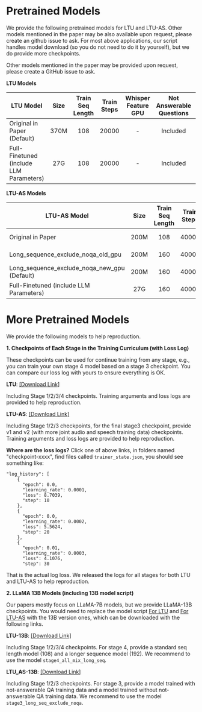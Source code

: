 # Pretrained Models

We provide the following pretrained models for LTU and LTU-AS. Other models mentioned in the paper may be also available upon request, please create an github issue to ask.
For most above applications, our script handles model download (so you do not need to do it by yourself), but we do provide more checkpoints.

Other models mentioned in the paper may be provided upon request, please create a GitHub issue to ask.

**LTU Models**

| LTU Model                                                     | Size    | Train Seq Length     | Train Steps  |  Whisper Feature GPU     | Not Answerable Questions     |                                                            Link                                                                  |
|--------------------------------------------------------------|:----: |:----------------:    |:-----------: |:---------------------:   |:------------------------:    |:------------------------------------------------------------------------------------------------------------------------------:|
| Original in Paper (Default)                                  | 370M     |        108           |    20000     |           -              |         Included             |   [Download](https://www.dropbox.com/scl/fi/ir69ci3bhf4cthxnnnl76/ltu_ori_paper.bin?rlkey=zgqin9hh1nn2ua39jictcdhil&dl=1)        |
| Full-Finetuned (include LLM Parameters)                       |  27G    |        108           |    20000     |           -              |         Included             | [Download](https://www.dropbox.com/scl/fi/m9ypar9aydlec5i635zl2/full_ft_2e-5_20000.bin?rlkey=jxv8poda31exdja0r777mtfbd&dl=1)      |

**LTU-AS Models**

| LTU-AS Model                                 | Size    | Train Seq Length | Train Steps  |  Whisper Feature GPU     | Not Answerable Questions     |                                                                  Link                                                                       |
|----------------------------------------------|:----: |:----------------:|:-----------: |:---------------------:   |:------------------------:    |:-------------------------------------------------------------------------------------------------------------------------------------------:|
| Original in Paper                            | 200M    |       108        |    40000     |    Old GPUs (Titan)      |         Included             |         [Download](https://www.dropbox.com/scl/fi/34y1p8bfuwlcdepwd2e1o/ltuas_ori_paper.bin?rlkey=um20nlxzng1nig9o4ib2difoo&dl=1)             |
| Long_sequence_exclude_noqa_old_gpu           | 200M    |       160        |    40000     |    Old GPUs (Titan)      |         Excluded             |     [Download](https://www.dropbox.com/scl/fi/co2m4ljyxym7f3w3dl6u4/ltuas_long_noqa_old_gpu.bin?rlkey=23sxa0f6l98wbci4t67y0se7v&dl=1)         |
| Long_sequence_exclude_noqa_new_gpu (Default) | 200M    |       160        |    40000     | New GPUs (A5000/6000)    |         Excluded             |       [Download](https://www.dropbox.com/scl/fi/ryoqai0ayt45k07ib71yt/ltuas_long_noqa_a6.bin?rlkey=1ivttmj8uorf63dptbdd6qb2i&dl=1)           |
| Full-Finetuned (include LLM Parameters)      |  27G  |       160        |    40000     |    Old GPUs (Titan)      |         Excluded             | [Download](https://www.dropbox.com/scl/fi/iq1fwkgkzueugqioge83g/ltuas_long_noqa_old_gpus_fullft.bin?rlkey=yac3gbjp6fbjy446qtblmht0w&dl=1)     |

# More Pretrained Models

We provide the following models to help reproduction. 

**1. Checkpoints of Each Stage in the Training Curriculum (with Loss Log)**

These checkpoints can be used for continue training from any stage, e.g., you can train your own stage 4 model based on a stage 3 checkpoint. You can compare our loss log with yours to ensure everything is OK.

**LTU**: [[Download Link]](https://www.dropbox.com/scl/fo/dqe01g38sfl1oo8mqpjs7/h?rlkey=kch4eogr9bzmb39plyausdhuv&dl=0)

Including Stage 1/2/3/4 checkpoints. Training arguments and loss logs are provided to help reproduction.

**LTU-AS**: [[Download Link]](https://www.dropbox.com/scl/fo/fujzoplziworiw29nleji/h?rlkey=tdl68lnu5ftbd27dnpi6zclrv&dl=0)

Including Stage 1/2/3 checkpoints, for the final stage3 checkpoint, provide v1 and v2 (with more joint audio and speech training data) checkpoints. Training arguments and loss logs are provided to help reproduction. 

**Where are the loss logs?** Click one of above links, in folders named "checkpoint-xxxx", find files called `trainer_state.json`, you should see something like:

``` 
"log_history": [
    {
      "epoch": 0.0,
      "learning_rate": 0.0001,
      "loss": 8.7039,
      "step": 10
    },
    {
      "epoch": 0.0,
      "learning_rate": 0.0002,
      "loss": 5.5624,
      "step": 20
    },
    {
      "epoch": 0.01,
      "learning_rate": 0.0003,
      "loss": 4.1076,
      "step": 30
```

That is the actual log loss. We released the logs for all stages for both LTU and LTU-AS to help reproduction.

**2. LLaMA 13B Models (including 13B model script)**

Our papers mostly focus on LLaMA-7B models, but we provide LLaMA-13B checkpoints. You would need to replace the model script [For LTU](https://github.com/YuanGongND/ltu/blob/main/src/ltu/hf-dev/transformers-main/src/transformers/models/llama/modeling_llama.py) and [For LTU-AS](https://github.com/YuanGongND/ltu/blob/main/src/ltu_as/hf-dev/transformers-main/src/transformers/models/llama/modeling_llama.py) with the 13B version ones, which can be downloaded with the following links.

**LTU-13B**: [[Download Link]](https://www.dropbox.com/scl/fo/pik0pubn1qg7q0rorkn3b/h?rlkey=x83qhk4mpwgrgns0e4rholcsr&dl=0)

Including Stage 1/2/3/4 checkpoints. For stage 4, provide a standard seq length model (108) and a longer sequence model (192). We recommend to use the model `stage4_all_mix_long_seq`. 

**LTU_AS-13B**: [[Download Link]](https://www.dropbox.com/scl/fo/mldw9tuwhx8kv010zahax/h?rlkey=gtdl7jshhg1bnoow8rod8env7&dl=0)

Including Stage 1/2/3 checkpoints. For stage 3, provide a model trained with not-answerable QA training data and a model trained without not-answerable QA training data. We recommend to use the model `stage3_long_seq_exclude_noqa`. 
